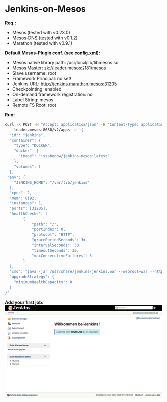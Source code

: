 # Jenkins-on-Mesos

**Req.:**
- Mesos (tested with v0.23.0)
- Mesos-DNS (tested with v0.1.2)
- Marathon (tested with v0.9.1)

**Default Mesos-Plugin conf. (see [config.xml](config.xml)):**

- Mesos native library path: /usr/local/lib/libmesos.so
- Mesos Master: zk://leader.mesos:2181/mesos
- Slave username: root
- Framework Principal: no set!
- Jenkins URL: http://jenkins.marathon.mesos:31205
- Checkpointing: enabled
- On-demand framework registration: no
- Label String: mesos
- Remote FS Root: root

**Run:**
```sh
curl -X POST -H "Accept: application/json" -H "Content-Type: application/json" \
    leader.mesos:8080/v2/apps -d '{
  "id": "jenkins",
  "container": { 
    "type": "DOCKER",
    "docker": {
      "image": "jstabenow/jenkins-mesos:latest"
    },
    "volumes": []
  },
 "env": {
    "JENKINS_HOME": "/var/lib/jenkins"
  },
  "cpus": 2,
  "mem": 8192,
  "instances": 1,
  "ports": [31205],
  "healthChecks": [
        {
            "path": "/",
            "portIndex": 0,
            "protocol": "HTTP",
            "gracePeriodSeconds": 30,
            "intervalSeconds": 30,
            "timeoutSeconds": 30,
            "maxConsecutiveFailures": 3
        }
  ],
  "cmd": "java -jar /usr/share/jenkins/jenkins.war --webroot=war --httpPort=$PORT0 --ajp13Port=-1 --httpListenAddress=0.0.0.0 --ajp13ListenAddress=127.0.0.1 --preferredClassLoader=java.net.URLClassLoader --logfile=/mnt/mesos/sandbox/jenkins.log",
  "upgradeStrategy": {
    "minimumHealthCapacity": 0
  }
}'
```

**Add your first job:**
![TestJob](test-job.gif)
